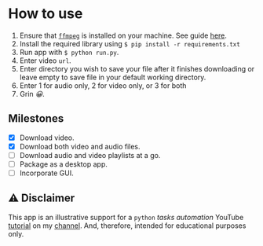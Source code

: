 # How to use

1. Ensure that [`ffmpeg`](https://ffmpeg.org/download.html#releases) is installed on your machine. See guide [here](https://video.stackexchange.com/questions/20495/how-do-i-set-up-and-use-ffmpeg-in-windows).
2. Install the required library using `$ pip install -r requirements.txt`
3. Run app with `$ python run.py`.
4. Enter video `url`.
5. Enter directory you wish to save your file after it finishes downloading or leave empty to save file in your default working directory.
6. Enter 1 for audio only, 2 for video only, or 3 for both
7. Grin *😀*.

## Milestones

- [x] Download video.
- [x] Download both video and audio files.
- [ ] Download audio and video playlists at a go.
- [ ] Package as a desktop app.
- [ ] Incorporate GUI.

## **⚠ Disclaimer**

This app is an illustrative support for a `python` *tasks automation* YouTube [tutorial](https://www.youtube.com/watch?v=FsNPdhWmil4&feature=youtu.be&ab_channel=ImdadAhad) on my [channel](https://www.youtube.com/channel/UC2vT_yPHGqD4rYn104PjBUw). And, therefore, intended for educational purposes only.
